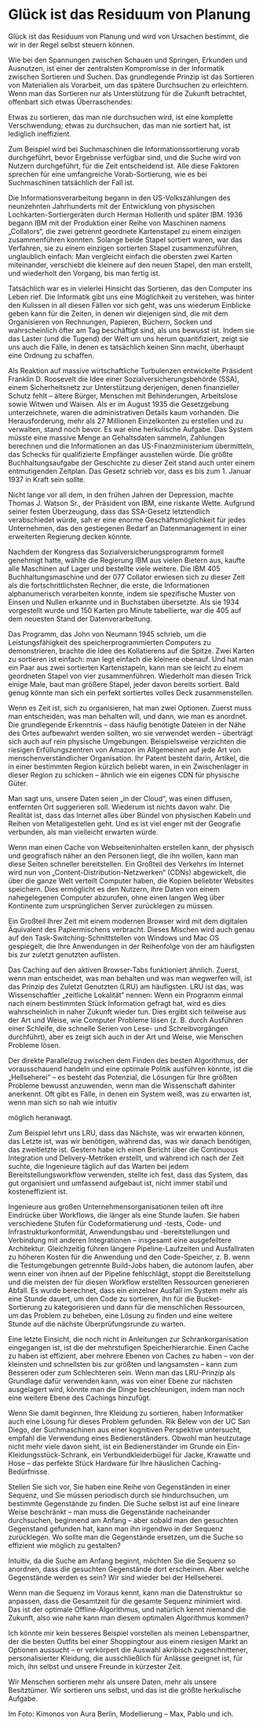 # Glück ist das Residuum von Planung

Glück ist das Residuum von Planung und wird von Ursachen bestimmt, die wir in
der Regel selbst steuern können.

Wie bei den Spannungen zwischen Schauen und Springen, Erkunden und Ausnutzen,
ist einer der zentralsten Kompromisse in der Informatik zwischen Sortieren und
Suchen. Das grundlegende Prinzip ist das Sortieren von Materialien als
Vorarbeit, um das spätere Durchsuchen zu erleichtern. Wenn man das Sortieren nur
als Unterstützung für die Zukunft betrachtet, offenbart sich etwas
Überraschendes:

Etwas zu sortieren, das man nie durchsuchen wird, ist eine komplette
Verschwendung; etwas zu durchsuchen, das man nie sortiert hat, ist lediglich
ineffizient.

Zum Beispiel wird bei Suchmaschinen die Informationssortierung vorab
durchgeführt, bevor Ergebnisse verfügbar sind, und die Suche wird von Nutzern
durchgeführt, für die Zeit entscheidend ist. Alle diese Faktoren sprechen für
eine umfangreiche Vorab-Sortierung, wie es bei Suchmaschinen tatsächlich der
Fall ist.

Die Informationsverarbeitung begann in den US-Volkszählungen des neunzehnten
Jahrhunderts mit der Entwicklung von physischen Lochkarten-Sortiergeräten durch
Herman Hollerith und später IBM. 1936 begann IBM mit der Produktion einer Reihe
von Maschinen namens „Collators“, die zwei getrennt geordnete Kartenstapel zu
einem einzigen zusammenführen konnten. Solange beide Stapel sortiert waren, war
das Verfahren, sie zu einem einzigen sortierten Stapel zusammenzuführen,
unglaublich einfach: Man vergleicht einfach die obersten zwei Karten
miteinander, verschiebt die kleinere auf den neuen Stapel, den man erstellt, und
wiederholt den Vorgang, bis man fertig ist.

Tatsächlich war es in vielerlei Hinsicht das Sortieren, das den Computer ins
Leben rief. Die Informatik gibt uns eine Möglichkeit zu verstehen, was hinter
den Kulissen in all diesen Fällen vor sich geht, was uns wiederum Einblicke
geben kann für die Zeiten, in denen wir diejenigen sind, die mit dem
Organisieren von Rechnungen, Papieren, Büchern, Socken und wahrscheinlich öfter
am Tag beschäftigt sind, als uns bewusst ist. Indem sie das Laster (und die
Tugend) der Welt um uns herum quantifiziert, zeigt sie uns auch die Fälle, in
denen es tatsächlich keinen Sinn macht, überhaupt eine Ordnung zu schaffen.

Als Reaktion auf massive wirtschaftliche Turbulenzen entwickelte Präsident
Franklin D. Roosevelt die Idee einer Sozialversicherungsbehörde (SSA), einem
Sicherheitsnetz zur Unterstützung derjenigen, denen finanzieller Schutz fehlt –
ältere Bürger, Menschen mit Behinderungen, Arbeitslose sowie Witwen und Waisen.
Als er im August 1935 die Gesetzgebung unterzeichnete, waren die administrativen
Details kaum vorhanden. Die Herausforderung, mehr als 27 Millionen Einzelkonten
zu erstellen und zu verwalten, stand noch bevor. Es war eine herkulische
Aufgabe. Das System müsste eine massive Menge an Gehaltsdaten sammeln, Zahlungen
berechnen und die Informationen an das US-Finanzministerium übermitteln, das
Schecks für qualifizierte Empfänger ausstellen würde. Die größte
Buchhaltungsaufgabe der Geschichte zu dieser Zeit stand auch unter einem
entmutigenden Zeitplan. Das Gesetz schrieb vor, dass es bis zum 1. Januar 1937
in Kraft sein sollte.

Nicht lange vor all dem, in den frühen Jahren der Depression, machte Thomas J.
Watson Sr., der Präsident von IBM, eine riskante Wette. Aufgrund seiner festen
Überzeugung, dass das SSA-Gesetz letztendlich verabschiedet würde, sah er eine
enorme Geschäftsmöglichkeit für jedes Unternehmen, das den gestiegenen Bedarf an
Datenmanagement in einer erweiterten Regierung decken könnte.

Nachdem der Kongress das Sozialversicherungsprogramm formell genehmigt hatte,
wählte die Regierung IBM aus vielen Bietern aus, kaufte alle Maschinen auf Lager
und bestellte viele weitere. Die IBM 405 Buchhaltungsmaschine und der 077
Collator erwiesen sich zu dieser Zeit als die fortschrittlichsten Rechner, die
erste, die Informationen alphanumerisch verarbeiten konnte, indem sie
spezifische Muster von Einsen und Nullen erkannte und in Buchstaben übersetzte.
Als sie 1934 vorgestellt wurde und 150 Karten pro Minute tabellierte, war die
405 auf dem neuesten Stand der Datenverarbeitung.

Das Programm, das John von Neumann 1945 schrieb, um die Leistungsfähigkeit des
speicherprogrammierten Computers zu demonstrieren, brachte die Idee des
Kollatierens auf die Spitze. Zwei Karten zu sortieren ist einfach: man legt
einfach die kleinere obenauf. Und hat man ein Paar aus zwei sortierten
Kartenstapeln, kann man sie leicht zu einem geordneten Stapel von vier
zusammenführen. Wiederholt man diesen Trick einige Male, baut man größere
Stapel, jeder davon bereits sortiert. Bald genug könnte man sich ein perfekt
sortiertes volles Deck zusammenstellen.

Wenn es Zeit ist, sich zu organisieren, hat man zwei Optionen. Zuerst muss man
entscheiden, was man behalten will, und dann, wie man es anordnet. Die
grundlegende Erkenntnis – dass häufig benötigte Dateien in der Nähe des Ortes
aufbewahrt werden sollten, wo sie verwendet werden – überträgt sich auch auf
rein physische Umgebungen. Beispielsweise verzichten die riesigen
Erfüllungszentren von Amazon im Allgemeinen auf jede Art von
menschenverständlicher Organisation. Ihr Patent besteht darin, Artikel, die in
einer bestimmten Region kürzlich beliebt waren, in ein Zwischenlager in dieser
Region zu schicken – ähnlich wie ein eigenes CDN für physische Güter.

Man sagt uns, unsere Daten seien „in der Cloud“, was einen diffusen, entfernten
Ort suggerieren soll. Wiederum ist nichts davon wahr. Die Realität ist, dass das
Internet alles über Bündel von physischen Kabeln und Reihen von Metallgestellen
geht. Und es ist viel enger mit der Geografie verbunden, als man vielleicht
erwarten würde.

Wenn man einen Cache von Webseiteninhalten erstellen kann, der physisch und
geografisch näher an den Personen liegt, die ihn wollen, kann man diese Seiten
schneller bereitstellen. Ein Großteil des Verkehrs im Internet wird nun von
„Content-Distribution-Netzwerken“ (CDNs) abgewickelt, die über die ganze Welt
verteilt Computer haben, die Kopien beliebter Websites speichern. Dies
ermöglicht es den Nutzern, ihre Daten von einem nahegelegenen Computer
abzurufen, ohne einen langen Weg über Kontinente zum ursprünglichen Server
zurücklegen zu müssen.

Ein Großteil Ihrer Zeit mit einem modernen Browser wird mit dem digitalen
Äquivalent des Papiermischens verbracht. Dieses Mischen wird auch genau auf den
Task-Switching-Schnittstellen von Windows und Mac OS gespiegelt, die Ihre
Anwendungen in der Reihenfolge von der am häufigsten bis zur zuletzt genutzten
auflisten.

Das Caching auf den aktiven Browser-Tabs funktioniert ähnlich. Zuerst, wenn man
entscheidet, was man behalten und was man wegwerfen will, ist das Prinzip des
Zuletzt Genutzten (LRU) am häufigsten. LRU ist das, was Wissenschaftler
„zeitliche Lokalität“ nennen: Wenn ein Programm einmal nach einem bestimmten
Stück Information gefragt hat, wird es dies wahrscheinlich in naher Zukunft
wieder tun. Dies ergibt sich teilweise aus der Art und Weise, wie Computer
Probleme lösen (z. B. durch Ausführen einer Schleife, die schnelle Serien von
Lese- und Schreibvorgängen durchführt), aber es zeigt sich auch in der Art und
Weise, wie Menschen Probleme lösen.

Der direkte Parallelzug zwischen dem Finden des besten Algorithmus, der
vorausschauend handeln und eine optimale Politik ausführen könnte, ist die
„Hellseherei“ – es besteht das Potenzial, die Lösungen für Ihre größten Probleme
bewusst anzuwenden, wenn man die Wissenschaft dahinter anerkennt. Oft gibt es
Fälle, in denen ein System weiß, was zu erwarten ist, wenn man sich so nah wie
intuitiv

möglich heranwagt.

Zum Beispiel lehrt uns LRU, dass das Nächste, was wir erwarten können, das
Letzte ist, was wir benötigen, während das, was wir danach benötigen, das
zweitletzte ist. Gestern habe ich einen Bericht über die Continuous Integration
und Delivery-Metriken erstellt, und während ich nach der Zeit suchte, die
Ingenieure täglich auf das Warten bei jedem Bereitstellungsworkflow verwenden,
stellte ich fest, dass das System, das gut organisiert und umfassend aufgebaut
ist, nicht immer stabil und kosteneffizient ist.

Ingenieure aus großen Unternehmensorganisationen teilen oft ihre Eindrücke über
Workflows, die länger als eine Stunde laufen. Sie haben verschiedene Stufen für
Codeformatierung und -tests, Code- und Infrastrukturkonformität, Anwendungsbau
und -bereitstellungen und Verbindung mit anderen Integrationen – insgesamt eine
ausgefeiltere Architektur. Gleichzeitig führen längere Pipeline-Laufzeiten und
Ausfallraten zu höheren Kosten für die Anwendung und den Code-Speicher, z. B.
wenn die Testumgebungen getrennte Build-Jobs haben, die autonom laufen, aber
wenn einer von ihnen auf der Pipeline fehlschlägt, stoppt die Bereitstellung und
die meisten der für diesen Workflow erstellten Ressourcen generieren Abfall. Es
wurde berechnet, dass ein einzelner Ausfall im System mehr als eine Stunde
dauert, um den Code zu sortieren, ihn für die Bucket-Sortierung zu
kategorisieren und dann für die menschlichen Ressourcen, um das Problem zu
beheben, eine Lösung zu finden und eine weitere Stunde auf die nächste
Überprüfungsrunde zu warten.

Eine letzte Einsicht, die noch nicht in Anleitungen zur Schrankorganisation
eingegangen ist, ist die der mehrstufigen Speicherhierarchie. Einen Cache zu
haben ist effizient, aber mehrere Ebenen von Caches zu haben – von der kleinsten
und schnellsten bis zur größten und langsamsten – kann zum Besseren oder zum
Schlechteren sein. Wenn man das LRU-Prinzip als Grundlage dafür verwenden kann,
was von einer Ebene zur nächsten ausgelagert wird, könnte man die Dinge
beschleunigen, indem man noch eine weitere Ebene des Cachings hinzufügt.

Wenn Sie damit beginnen, Ihre Kleidung zu sortieren, haben Informatiker auch
eine Lösung für dieses Problem gefunden. Rik Belew von der UC San Diego, der
Suchmaschinen aus einer kognitiven Perspektive untersucht, empfahl die
Verwendung eines Bedienerständers. Obwohl man heutzutage nicht mehr viele davon
sieht, ist ein Bedienerständer im Grunde ein Ein-Kleidungsstück-Schrank, ein
Verbundkleiderbügel für Jacke, Krawatte und Hose – das perfekte Stück Hardware
für Ihre häuslichen Caching-Bedürfnisse.

Stellen Sie sich vor, Sie haben eine Reihe von Gegenständen in einer Sequenz,
und Sie müssen periodisch durch sie hindurchsuchen, um bestimmte Gegenstände zu
finden. Die Suche selbst ist auf eine lineare Weise beschränkt – man muss die
Gegenstände nacheinander durchsuchen, beginnend am Anfang – aber sobald man den
gesuchten Gegenstand gefunden hat, kann man ihn irgendwo in der Sequenz
zurücklegen. Wo sollte man die Gegenstände ersetzen, um die Suche so effizient
wie möglich zu gestalten?

Intuitiv, da die Suche am Anfang beginnt, möchten Sie die Sequenz so anordnen,
dass die gesuchten Gegenstände dort erscheinen. Aber welche Gegenstände werden
es sein? Wir sind wieder bei der Hellseherei.

Wenn man die Sequenz im Voraus kennt, kann man die Datenstruktur so anpassen,
dass die Gesamtzeit für die gesamte Sequenz minimiert wird. Das ist der optimale
Offline-Algorithmus, und natürlich kennt niemand die Zukunft, also wie nahe kann
man diesem optimalen Algorithmus kommen?

Ich könnte mir kein besseres Beispiel vorstellen als meinen Lebenspartner, der
die besten Outfits bei einer Shoppingtour aus einem riesigen Markt an Optionen
aussucht – er verkörpert die Auswahl akribisch zugeschnittener, personalisierter
Kleidung, die ausschließlich für Anlässe geeignet ist, für mich, ihn selbst und
unsere Freunde in kürzester Zeit.

Wir Menschen sortieren mehr als unsere Daten, mehr als unsere Besitztümer. Wir
sortieren uns selbst, und das ist die größte herkulische Aufgabe.

Im Foto: Kimonos von Aura Berlin, Modellierung – Max, Pablo und ich.
